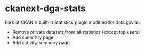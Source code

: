 # ckanext-dga-stats

Fork of CKAN's built-in Statistics plugin modified for data.gov.au

* Remove private datasets from all statistics (except top users)
* Add summary page
* Add activity summary page
